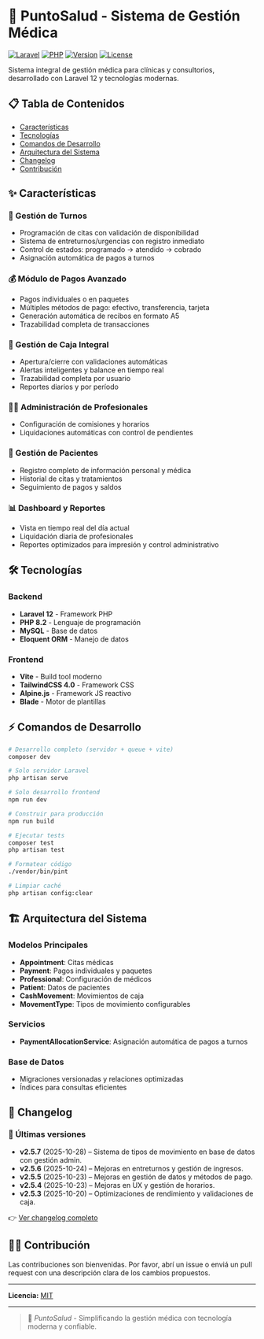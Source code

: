 # 🏥 PuntoSalud - Sistema de Gestión Médica

[![Laravel](https://img.shields.io/badge/Laravel-12.x-red?style=flat\&logo=laravel)](https://laravel.com)
[![PHP](https://img.shields.io/badge/PHP-8.2-blue?style=flat\&logo=php)](https://php.net)
[![Version](https://img.shields.io/badge/Version-2.5.7-green?style=flat)](#changelog)
[![License](https://img.shields.io/badge/License-MIT-yellow?style=flat)](#license)

Sistema integral de gestión médica para clínicas y consultorios, desarrollado con Laravel 12 y tecnologías modernas.

## 📋 Tabla de Contenidos

* [Características](#características)
* [Tecnologías](#tecnologías)
* [Comandos de Desarrollo](#comandos-de-desarrollo)
* [Arquitectura del Sistema](#arquitectura-del-sistema)
* [Changelog](#changelog)
* [Contribución](#contribución)

## ✨ Características

### 🎯 Gestión de Turnos

* Programación de citas con validación de disponibilidad
* Sistema de entreturnos/urgencias con registro inmediato
* Control de estados: programado → atendido → cobrado
* Asignación automática de pagos a turnos

### 💰 Módulo de Pagos Avanzado

* Pagos individuales o en paquetes
* Múltiples métodos de pago: efectivo, transferencia, tarjeta
* Generación automática de recibos en formato A5
* Trazabilidad completa de transacciones

### 🏦 Gestión de Caja Integral

* Apertura/cierre con validaciones automáticas
* Alertas inteligentes y balance en tiempo real
* Trazabilidad completa por usuario
* Reportes diarios y por período

### 👨‍⚕️ Administración de Profesionales

* Configuración de comisiones y horarios
* Liquidaciones automáticas con control de pendientes

### 👥 Gestión de Pacientes

* Registro completo de información personal y médica
* Historial de citas y tratamientos
* Seguimiento de pagos y saldos

### 📊 Dashboard y Reportes

* Vista en tiempo real del día actual
* Liquidación diaria de profesionales
* Reportes optimizados para impresión y control administrativo

## 🛠 Tecnologías

### Backend

* **Laravel 12** - Framework PHP
* **PHP 8.2** - Lenguaje de programación
* **MySQL** - Base de datos
* **Eloquent ORM** - Manejo de datos

### Frontend

* **Vite** - Build tool moderno
* **TailwindCSS 4.0** - Framework CSS
* **Alpine.js** - Framework JS reactivo
* **Blade** - Motor de plantillas

## ⚡ Comandos de Desarrollo

```bash
# Desarrollo completo (servidor + queue + vite)
composer dev

# Solo servidor Laravel
php artisan serve

# Solo desarrollo frontend
npm run dev

# Construir para producción
npm run build

# Ejecutar tests
composer test
php artisan test

# Formatear código
./vendor/bin/pint

# Limpiar caché
php artisan config:clear
```

## 🏗 Arquitectura del Sistema

### Modelos Principales

* **Appointment**: Citas médicas
* **Payment**: Pagos individuales y paquetes
* **Professional**: Configuración de médicos
* **Patient**: Datos de pacientes
* **CashMovement**: Movimientos de caja
* **MovementType**: Tipos de movimiento configurables

### Servicios

* **PaymentAllocationService**: Asignación automática de pagos a turnos

### Base de Datos

* Migraciones versionadas y relaciones optimizadas
* Índices para consultas eficientes

## 📝 Changelog

### 🔄 Últimas versiones

* **v2.5.7** (2025-10-28) – Sistema de tipos de movimiento en base de datos con gestión admin.
* **v2.5.6** (2025-10-24) – Mejoras en entreturnos y gestión de ingresos.
* **v2.5.5** (2025-10-23) – Mejoras en gestión de datos y métodos de pago.
* **v2.5.4** (2025-10-23) – Mejoras en UX y gestión de horarios.
* **v2.5.3** (2025-10-20) – Optimizaciones de rendimiento y validaciones de caja.

👉 [Ver changelog completo](CHANGELOG.md)

## 👨‍💻 Contribución

Las contribuciones son bienvenidas. Por favor, abrí un issue o enviá un pull request con una descripción clara de los cambios propuestos.

---

**Licencia:** [MIT](LICENSE)

---

> 💚 *PuntoSalud* - Simplificando la gestión médica con tecnología moderna y confiable.
